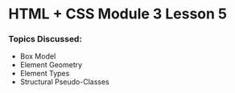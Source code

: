 # HTML + CSS Module 3 Lesson 5

### Topics Discussed:

-   Box Model
-   Element Geometry
-   Element Types
-   Structural Pseudo-Classes
